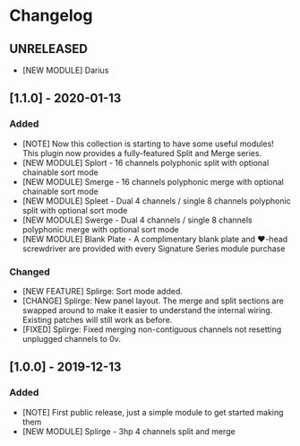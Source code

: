 Changelog
=========

## UNRELEASED
- [NEW MODULE] Darius


## [1.1.0] - 2020-01-13

### Added

- [NOTE] Now this collection is starting to have some useful modules! This plugin now provides a fully-featured Split and Merge series.
- [NEW MODULE] Splort - 16 channels polyphonic split with optional chainable sort mode
- [NEW MODULE] Smerge - 16 channels polyphonic merge with optional chainable sort mode
- [NEW MODULE] Spleet - Dual 4 channels / single 8 channels polyphonic split with optional sort mode
- [NEW MODULE] Swerge - Dual 4 channels / single 8 channels polyphonic merge with optional sort mode
- [NEW MODULE] Blank Plate - A complimentary blank plate and ♥-head screwdriver are provided with every Signature Series module purchase

### Changed

- [NEW FEATURE] Splirge: Sort mode added.
- [CHANGE] Splirge: New panel layout. The merge and split sections are swapped around to make it easier to understand the internal wiring. Existing patches will still work as before. 
- [FIXED] Splirge: Fixed merging non-contiguous channels not resetting unplugged channels to 0v.



## [1.0.0] - 2019-12-13

### Added

- [NOTE] First public release, just a simple module to get started making them
- [NEW MODULE] Splirge - 3hp 4 channels split and merge